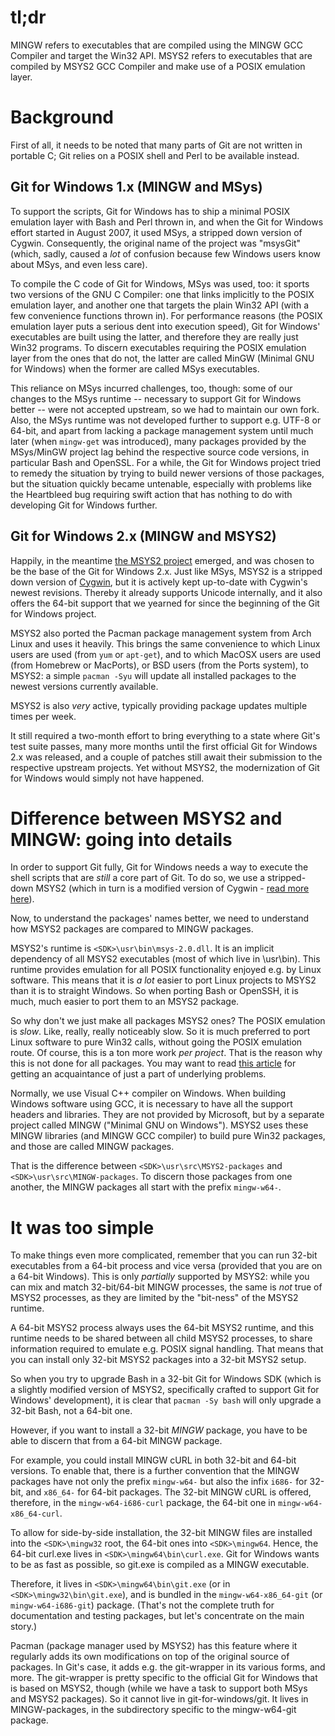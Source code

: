 # tl;dr

MINGW refers to executables that are compiled using the MINGW GCC Compiler and target the Win32 API. MSYS2 refers to executables that are compiled by MSYS2 GCC Compiler and make use of a POSIX emulation layer.

# Background

First of all, it needs to be noted that many parts of Git are not written in portable C; Git relies on a POSIX shell and Perl to be available instead.

## Git for Windows 1.x (MINGW and MSys)

To support the scripts, Git for Windows has to ship a minimal POSIX emulation layer with Bash and Perl thrown in, and when the Git for Windows effort started in August 2007, it used MSys, a stripped down version of Cygwin. Consequently, the original name of the project was "msysGit" (which, sadly, caused a *lot* of confusion because few Windows users know about MSys, and even less care).

To compile the C code of Git for Windows, MSys was used, too: it sports two versions of the GNU C Compiler: one that links implicitly to the POSIX emulation layer, and another one that targets the plain Win32 API (with a few convenience functions thrown in). For performance reasons (the POSIX emulation layer puts a serious dent into execution speed), Git for Windows' executables are built using the latter, and therefore they are really just Win32 programs. To discern executables requiring the POSIX emulation layer from the ones that do not, the latter are called MinGW (Minimal GNU for Windows) when the former are called MSys executables.

This reliance on MSys incurred challenges, too, though: some of our changes to the MSys runtime -- necessary to support Git for Windows better -- were not accepted upstream, so we had to maintain our own fork. Also, the MSys runtime was not developed further to support e.g. UTF-8 or 64-bit, and apart from lacking a package management system
until much later (when `mingw-get` was introduced), many packages provided by the MSys/MinGW project lag behind the respective source code versions, in particular Bash and OpenSSL. For a while, the Git for Windows project tried to remedy the situation by trying to build newer versions of those packages, but the situation quickly became untenable,
especially with problems like the Heartbleed bug requiring swift action that has nothing to do with developing Git for Windows further.

## Git for Windows 2.x (MINGW and MSYS2)

Happily, in the meantime [the MSYS2 project](https://msys2.github.io/) emerged, and was chosen to be the base of the Git for Windows 2.x. Just like MSys, MSYS2 is a stripped down version of [Cygwin](https://cygwin.com), but it is actively kept up-to-date with Cygwin's newest revisions. Thereby it already supports Unicode internally, and it also offers the 64-bit support that we yearned for since the beginning of the Git for Windows project.

MSYS2 also ported the Pacman package management system from Arch Linux and uses it heavily. This brings the same convenience to which Linux users are used (from `yum` or `apt-get`), and to which MacOSX users are used (from Homebrew or MacPorts), or BSD users (from the Ports system), to MSYS2: a simple `pacman -Syu` will update all installed packages to the newest versions currently available.

MSYS2 is also *very* active, typically providing package updates multiple times per week.

It still required a two-month effort to bring everything to a state where Git's test suite passes, many more months until the first official Git for Windows 2.x was released, and a couple of patches still await their submission to the respective upstream projects. Yet without MSYS2, the modernization of Git for Windows would simply not have happened.

# Difference between MSYS2 and MINGW: going into details

In order to support Git fully, Git for Windows needs a way to execute the shell scripts that are *still* a core part of Git.
To do so, we use a stripped-down MSYS2 (which in turn is a modified version of Cygwin - [read more here](https://github.com/msys2/msys2/wiki/How-does-MSYS2-differ-from-Cygwin)).

Now, to understand the packages' names better, we need to understand how MSYS2 packages are compared to MINGW packages. 

MSYS2's runtime is `<SDK>\usr\bin\msys-2.0.dll`. It is an implicit dependency of all MSYS2 executables (most of which live in <SDK>\usr\bin). This runtime provides emulation for all POSIX functionality enjoyed e.g. by Linux software. This means that it is *a lot* easier to port Linux projects to MSYS2 than it is to straight Windows. So when porting Bash or OpenSSH, it is much, much easier to port them to an MSYS2 package.

So why don't we just make all packages MSYS2 ones? The POSIX emulation is *slow*. Like, really, really noticeably slow.
So it is much preferred to port Linux software to pure Win32 calls, without going the POSIX emulation route. Of course, this is a ton more work *per project*. That is the reason why this is not done for all packages. You may want to read [this article](https://github.com/git-for-windows/git/wiki/Windows-vs-Linux-fork()/exec()-semantics) for getting an acquaintance of just a part of underlying problems.

Normally, we use Visual C++ compiler on Windows. When building Windows software using GCC, it is necessary to have all the support headers and libraries. They are not provided by Microsoft, but by a separate project called MINGW ("Minimal GNU on Windows"). MSYS2 uses these MINGW libraries (and MINGW GCC compiler) to build pure Win32 packages, and those are called MINGW packages.
 
That is the difference between `<SDK>\usr\src\MSYS2-packages` and `<SDK>\usr\src\MINGW-packages`. To discern those packages from one another, the MINGW packages all start with the prefix `mingw-w64-`.


# It was too simple
To make things even more complicated, remember that you can run 32-bit executables from a 64-bit process and vice versa (provided that you are on a 64-bit Windows). This is only *partially* supported by MSYS2: while you can mix and match 32-bit/64-bit MINGW processes, the same is *not* true of MSYS2 processes, as they are limited by the "bit-ness" of the MSYS2 runtime.

A 64-bit MSYS2 process always uses the 64-bit MSYS2 runtime, and this runtime needs to be shared between all child MSYS2 processes, to share information required to emulate e.g. POSIX signal handling. That means that you can install only 32-bit MSYS2 packages into a 32-bit MSYS2 setup.

So when you try to upgrade Bash in a 32-bit Git for Windows SDK (which is a slightly modified version of MSYS2, specifically crafted to support Git for Windows' development), it is clear that `pacman -Sy bash` will only upgrade a 32-bit Bash, not a 64-bit one.

However, if you want to install a 32-bit *MINGW* package, you have to be able to discern that from a 64-bit MINGW package.
 
For example, you could install MINGW cURL in both 32-bit and 64-bit versions. To enable that, there is a further convention that the MINGW packages have not only the prefix `mingw-w64-` but also the infix `i686-` for 32-bit, and `x86_64-` for 64-bit packages. The 32-bit MINGW cURL is offered, therefore, in the `mingw-w64-i686-curl` package, the 64-bit one in `mingw-w64-x86_64-curl`.

To allow for side-by-side installation, the 32-bit MINGW files are installed into the `<SDK>\mingw32` root, the 64-bit ones into `<SDK>\mingw64`. Hence, the 64-bit curl.exe lives in `<SDK>\mingw64\bin\curl.exe`. Git for Windows wants to be as fast as possible, so git.exe is compiled as a MINGW executable.

Therefore, it lives in `<SDK>\mingw64\bin\git.exe` (or in `<SDK>\mingw32\bin\git.exe`), and is bundled in the `mingw-w64-x86_64-git` (or `mingw-w64-i686-git`) package. (That's not the complete truth for documentation and testing packages, but let's concentrate on the main story.)

Pacman (package manager used by MSYS2) has this feature where it regularly adds its own modifications on top of the original source of packages. In Git's case, it adds e.g. the git-wrapper in its various forms, and more. The git-wrapper is pretty specific to the official Git for Windows that is based on MSYS2, though (while we have a task to support both MSys and MSYS2 packages). So it cannot live in git-for-windows/git. It lives in MINGW-packages, in the subdirectory specific to the mingw-w64-git package.
